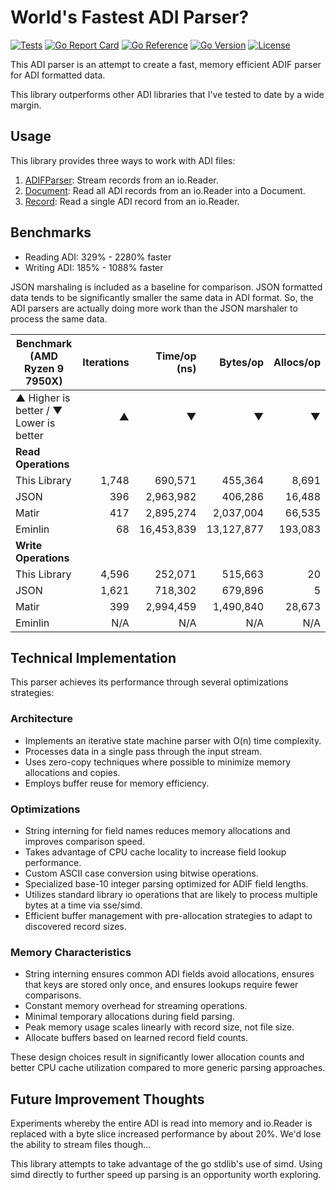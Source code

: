 # World's Fastest ADI Parser?

[![Tests](https://github.com/hamradiolog-net/adif/actions/workflows/test.yml/badge.svg)](https://github.com/hamradiolog-net/adif/actions/workflows/test.yml)
[![Go Report Card](https://goreportcard.com/badge/github.com/hamradiolog-net/adif)](https://goreportcard.com/report/github.com/hamradiolog-net/adif)
[![Go Reference](https://pkg.go.dev/badge/github.com/hamradiolog-net/adif.svg)](https://pkg.go.dev/github.com/hamradiolog-net/adif)
[![Go Version](https://img.shields.io/github/go-mod/go-version/hamradiolog-net/adif)](https://github.com/hamradiolog-net/adif/blob/main/go.mod)
[![License](https://img.shields.io/github/license/hamradiolog-net/adif)](https://github.com/hamradiolog-net/adif/blob/main/LICENSE)

This ADI parser is an attempt to create a fast, memory efficient ADIF parser for ADI formatted data.

This library outperforms other ADI libraries that I've tested to date by a wide margin.

## Usage

This library provides three ways to work with ADI files:

1) [ADIFParser](./examples/parser_test.go): Stream records from an io.Reader.
2) [Document](./examples/document_test.go): Read all ADI records from an io.Reader into a Document.
3) [Record](./examples/record_test.go): Read a single ADI record from an io.Reader.

## Benchmarks

- Reading ADI: 329% - 2280% faster
- Writing ADI: 185% - 1088% faster

JSON marshaling is included as a baseline for comparison.
JSON formatted data tends to be significantly smaller the same data in ADI format.
So, the ADI parsers are actually doing more work than the JSON marshaler to process the same data.

| Benchmark  (AMD Ryzen 9 7950X)             | Iterations | Time/op (ns) | Bytes/op    | Allocs/op |
|--------------------------------------------|----------:|-------------:|------------:|-----------:|
| ▲ Higher is better / ▼ Lower is better     |         ▲ |            ▼ |           ▼ |          ▼ |
| **Read Operations**                        |           |              |             |            |
| This Library                               |     1,748 |      690,571 |     455,364 |      8,691 |
| JSON                                       |       396 |    2,963,982 |     406,286 |     16,488 |
| Matir                                      |       417 |    2,895,274 |   2,037,004 |     66,535 |
| Eminlin                                    |        68 |   16,453,839 |  13,127,877 |    193,083 |
| **Write Operations**                       |           |              |             |            |
| This Library                               |     4,596 |      252,071 |     515,663 |         20 |
| JSON                                       |     1,621 |      718,302 |     679,896 |          5 |
| Matir                                      |       399 |    2,994,459 |   1,490,840 |     28,673 |
| Eminlin                                    |       N/A |          N/A |         N/A |        N/A |

## Technical Implementation

This parser achieves its performance through several optimizations strategies:

### Architecture

- Implements an iterative state machine parser with O(n) time complexity.
- Processes data in a single pass through the input stream.
- Uses zero-copy techniques where possible to minimize memory allocations and copies.
- Employs buffer reuse for memory efficiency.

### Optimizations

- String interning for field names reduces memory allocations and improves comparison speed.
- Takes advantage of CPU cache locality to increase field lookup performance.
- Custom ASCII case conversion using bitwise operations.
- Specialized base-10 integer parsing optimized for ADIF field lengths.
- Utilizes standard library io operations that are likely to process multiple bytes at a time via sse/simd.
- Efficient buffer management with pre-allocation strategies to adapt to discovered record sizes.

### Memory Characteristics

- String interning ensures common ADI fields avoid allocations, ensures that keys are stored only once, and ensures lookups require fewer comparisons.
- Constant memory overhead for streaming operations.
- Minimal temporary allocations during field parsing.
- Peak memory usage scales linearly with record size, not file size.
- Allocate buffers based on learned record field counts.

These design choices result in significantly lower allocation counts and better CPU cache utilization compared to more generic parsing approaches.

## Future Improvement Thoughts

Experiments whereby the entire ADI is read into memory and io.Reader is replaced with a byte slice increased performance by about 20%.
We'd lose the ability to stream files though...

This library attempts to take advantage of the go stdlib's use of simd.
Using simd directly to further speed up parsing is an opportunity worth exploring.
